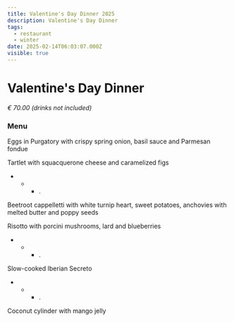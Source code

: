 ```yaml
---
title: Valentine's Day Dinner 2025
description: Valentine's Day Dinner
tags:
  - restaurant
  - winter
date: 2025-02-14T06:03:07.000Z
visible: true
---
```


# Valentine's Day Dinner

*€ 70.00 (drinks not included)*

### Menu

Eggs in Purgatory with crispy spring onion, basil sauce and Parmesan fondue

Tartlet with squacquerone cheese and caramelized figs

 * * * .  

Beetroot cappelletti with white turnip heart, sweet potatoes, anchovies with melted butter and poppy seeds

Risotto with porcini mushrooms, lard and blueberries

 * * * .

Slow-cooked Iberian Secreto

 * * * .

Coconut cylinder with mango jelly 